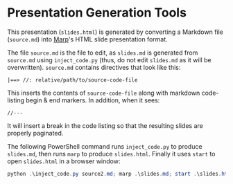 # Presentation Generation Tools

This presentation (`slides.html`) is generated by converting a Markdown file
(`source.md`) into [Marp](https://marp.app/)'s HTML slide presentation format.

The file `source.md` is the file to edit, as `slides.md` is generated from
`source.md` using `inject_code.py` (thus, do not edit `slides.md` as it will be
overwritten). `source.md` contains directives that look like this:

```
|==> //: relative/path/to/source-code-file
```

This inserts the contents of `source-code-file` along with markdown code-listing begin & end markers. In addition, when it sees:

```
//---
```

It will insert a break in the code listing so that the resulting slides are
properly paginated.

The following PowerShell command runs `inject_code.py` to produce `slides.md`,
then runs `marp` to produce `slides.html`. Finally it uses `start` to open
`slides.html` in a browser window:

```ps1
python .\inject_code.py source2.md; marp .\slides.md; start .\slides.html
```
